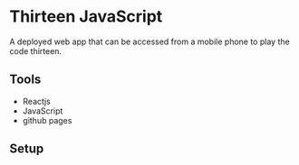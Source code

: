 # Thirteen JavaScript
A deployed web app that can be accessed from a mobile phone to play the code thirteen.

## Tools
- Reactjs
- JavaScript
- github pages

## Setup
